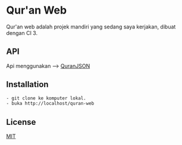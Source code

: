# Qur'an Web

Qur'an web adalah projek mandiri yang sedang saya kerjakan, dibuat dengan CI 3.

## API
Api menggunakan --> [QuranJSON](https://github.com/penggguna/QuranJSON)

## Installation

```bash
- git clone ke komputer lokal.
- buka http://localhost/quran-web
```


## License
[MIT](https://choosealicense.com/licenses/mit/)

